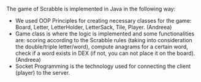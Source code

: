 The game of Scrabble is implemented in Java in the following way:
 - We used OOP Principles for creating necessary classes for the game: Board, Letter, LetterHolder, LetterSack, Tile, Player. (Andreea)
 - Game class is where the logic is implemented and some functionalities are: scoring according to the Scrabble rules (taking into consideration the double/triple letter/word), compute anagrams for a certain word, check if a word exists in DEX (if not, you can not place it on the board). (Andreea)
 - Socket Programming is the technology used for connecting the client (player) to the server. 
